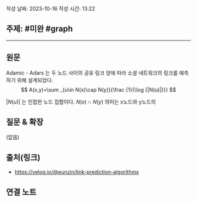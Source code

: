 작성 날짜: 2023-10-16
작성 시간: 13:22

## 주제: #미완 #graph

----
## 원문

Adamic - Adars 는 두 노드 사이의 공유 링크 양에 따라 소셜 네트워크의 링크를 예측하기 위해 설계되었다. 
$$ A(x,y)=\sum _{u\in N(x)\cap N(y)}{\frac {1}{\log {|N(u)|}}} $$



$|N(u)|$ 는 인접한 노드 집합이다. $N(x)\cap N(y)$ 의미는 x노드와 y노드의 
## 질문 & 확장

(없음)

## 출처(링크)
- https://velog.io/@eunzin/link-prediction-algorithms

## 연결 노트










